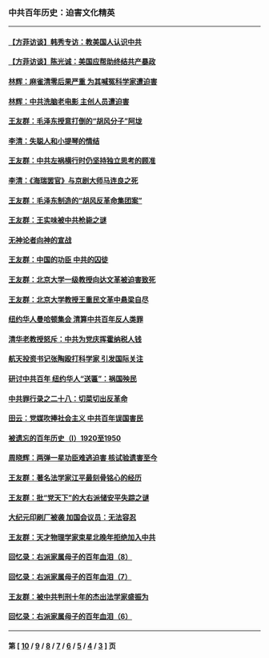 ### 中共百年历史：迫害文化精英
---
#### [【方菲访谈】韩秀专访：教美国人认识中共](../../pages/nf1176111/n13821310.md?10130430) 
#### [【方菲访谈】陈光诚：美国应帮助终结共产暴政](../../pages/nf1176111/n13759521.md?10130430) 
#### [林辉：麻雀清零后果严重 为其喊冤科学家遭迫害](../../pages/nf1176111/n13746900.md?10130430) 
#### [林辉：中共洗脑老电影 主创人员遭迫害](../../pages/nf1176111/n13699437.md?10130430) 
#### [王友群：毛泽东授意打倒的“胡风分子”阿垅](../../pages/nf1176111/n13592541.md?10130430) 
#### [李清：失聪人和小提琴的情结](../../pages/nf1176111/n13459280.md?10130430) 
#### [王友群：中共左祸横行时仍坚持独立思考的顾准](../../pages/nf1176111/n13444722.md?10130430) 
#### [李清：《海瑞罢官》与京剧大师马连良之死](../../pages/nf1176111/n13412316.md?10130430) 
#### [王友群：毛泽东制造的“胡风反革命集团案”](../../pages/nf1176111/n13324909.md?10130430) 
#### [王友群：王实味被中共枪毙之谜](../../pages/nf1176111/n13307502.md?10130430) 
#### [无神论者向神的宣战](../../pages/nf1176111/n13281535.md?10130430) 
#### [王友群：中国的功臣 中共的囚徒](../../pages/nf1176111/n13291790.md?10130430) 
#### [王友群：北京大学一级教授向达文革被迫害致死](../../pages/nf1176111/n13150966.md?10130430) 
#### [王友群：北京大学教授王重民文革中悬梁自尽](../../pages/nf1176111/n13084645.md?10130430) 
#### [纽约华人曼哈顿集会 清算中共百年反人类罪](../../pages/nf1176111/n13084157.md?10130430) 
#### [清华老教授怒斥：中共为党庆挥霍纳税人钱](../../pages/nf1176111/n13071430.md?10130430) 
#### [航天投资书记张陶殴打科学家 引发国际关注](../../pages/nf1176111/n13069132.md?10130430) 
#### [研讨中共百年 纽约华人“送匾”：祸国殃民](../../pages/nf1176111/n13057367.md?10130430) 
#### [中共罪行录之二十八：切菜切出反革命](../../pages/nf1176111/n13030600.md?10130430) 
#### [田云：党媒吹捧社会主义 中共百年误国害民](../../pages/nf1176111/n13006682.md?10130430) 
#### [被遗忘的百年历史（I）1920至1950](../../pages/nf1176111/n12986411.md?10130430) 
#### [周晓辉：两弹一星功臣难逃迫害 核试验遗害至今](../../pages/nf1176111/n12974997.md?10130430) 
#### [王友群：著名法学家江平最刻骨铭心的经历](../../pages/nf1176111/n12970787.md?10130430) 
#### [王友群：批“党天下”的大右派储安平失踪之谜](../../pages/nf1176111/n12954229.md?10130430) 
#### [大纪元印刷厂被袭 加国会议员：无法容忍](../../pages/nf1176111/n12883028.md?10130430) 
#### [王友群：天才物理学家束星北晚年拒绝加入中共](../../pages/nf1176111/n12792913.md?10130430) 
#### [回忆录：右派家属母子的百年血泪（8）](../../pages/nf1176111/n12706196.md?10130430) 
#### [回忆录：右派家属母子的百年血泪（7）](../../pages/nf1176111/n12706191.md?10130430) 
#### [王友群：被中共判刑十年的杰出法学家盛振为](../../pages/nf1176111/n12706141.md?10130430) 
#### [回忆录：右派家属母子的百年血泪（6）](../../pages/nf1176111/n12698863.md?10130430) 

---
#### 第 [ [10](./10.md?10130430) / [9](./9.md?10130430) / [8](./8.md?10130430) / [7](./7.md?10130430) / [6](./6.md?10130430) / [5](./5.md?10130430) / [4](./4.md?10130430) / [3](./3.md?10130430) ] 页
